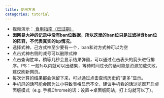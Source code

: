 ```yaml
---
title: 使用方法
categories: tutorial
---
```

- 视频演示：[ 食用指南（已过期）](https://www.bilibili.com/video/BV1yv411y774/)
- **因网易大神的记录中没有ban位数据，所以这里的ban位只是过滤掉含ban位的阵容，不代表真实的bp情况。**
- 选择式神，己方式神至少要有一个，ban和对方式神可以为空
- 点击式神右侧的减号可以删除式神
- 点击查询胜率，稍等几秒会显示结果弹窗，可以通过点击表头的箭头进行排序。PS：一般1s以内就可以出结果，等待时间过长的话可能是资源加载失败，建议刷新网页。
- 每次计算的结果都会保留下来，可以通过点击查询历史的“更多”显示。
- 手机屏的话可能会因为过小导致表格显示不全，建议手机看的话浏览器开启桌面版模式（e.g. 手机Chrome的话：设置->桌面版网站，打上勾就可以了）。

